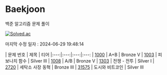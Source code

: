 # Baekjoon

백준 알고리즘 문제 풀이

[![Solved.ac](http://mazassumnida.wtf/api/v2/generate_badge?boj=clwm0217)](https://solved.ac/clwm0217)

마지막 수정 일자 : 2024-06-29 19:48:14

| 문제 번호 | 제목 | 티어 
|:---:|:---:|:---:|:---:
| [1000](https://www.acmicpc.net/problem/1000) | A+B | Bronze V 
| [1003](https://www.acmicpc.net/problem/1003) | 피보나치 함수 | Silver III 
| [1008](https://www.acmicpc.net/problem/1008) | A/B | Bronze V 
| [1303](https://www.acmicpc.net/problem/1303) | 전쟁 - 전투 | Silver I
| [2720](https://www.acmicpc.net/problem/2720) | 세탁소 사장 동혁 | Bronze III
| [31575](https://www.acmicpc.net/problem/31575) | 도시와 비트코인 | Silver III
